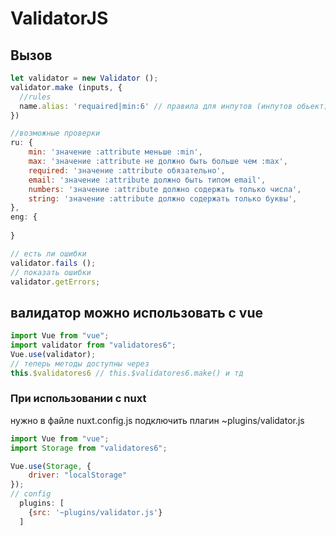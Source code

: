 # ValidatorJS
## Вызов

```js
let validator = new Validator ();
validator.make (inputs, {
  //rules
  name.alias: 'requaired|min:6' // правила для инпутов (инпутов обьект)
})
```
```js
//возможные проверки
ru: {
    min: 'значение :attribute меньше :min',
    max: 'значение :attribute не должно быть больше чем :max',
    required: 'значение :attribute обязательно',
    email: 'значение :attribute должно быть типом email',
    numbers: 'значение :attribute должно содержать только числа',
    string: 'значение :attribute должно содержать только буквы',
},
eng: {
    
}
```
```js
// есть ли ошибки
validator.fails ();
// показать ошибки
validator.getErrors;
```
## валидатор можно использовать с vue
```js
import Vue from "vue";
import validator from "validatores6";
Vue.use(validator);
// теперь методы доступны через
this.$validatores6 // this.$validatores6.make() и тд
```
### При использовании с nuxt 
нужно в файле nuxt.config.js подключить плагин
~plugins/validator.js
```js
import Vue from "vue";
import Storage from "validatores6";

Vue.use(Storage, {
    driver: "localStorage"
});
// config
  plugins: [
    {src: '~plugins/validator.js'}
  ]